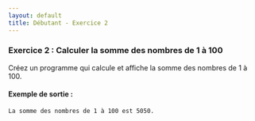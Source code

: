 ```yaml
---
layout: default
title: Débutant - Exercice 2
---
```


### Exercice 2 : Calculer la somme des nombres de 1 à 100
Créez un programme qui calcule et affiche la somme des nombres de 1 à 100.

#### Exemple de sortie :
```
La somme des nombres de 1 à 100 est 5050.
```